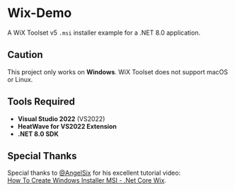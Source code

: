 # Wix-Demo

A WiX Toolset v5 `.msi` installer example for a .NET 8.0 application.

## Caution

This project only works on **Windows**. WiX Toolset does not support macOS or Linux.

## Tools Required

- **Visual Studio 2022** (VS2022)
- **HeatWave for VS2022 Extension**
- **.NET 8.0 SDK**

## Special Thanks

Special thanks to [@AngelSix](https://www.youtube.com/@AngelSix) for his excellent tutorial video:  
[How To Create Windows Installer MSI - .Net Core Wix](https://www.youtube.com/watch?v=6Yf-eDsRrnM).
